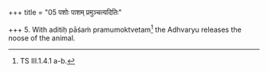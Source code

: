 +++
title = "05 पशोः पाशम् प्रमुञ्चत्यदितिः"

+++
5. With aditiḥ pāśaṁ pramumoktvetam[^1] the Adhvaryu releases the noose of the animal.  


[^1]: TS III.1.4.1 a-b.
